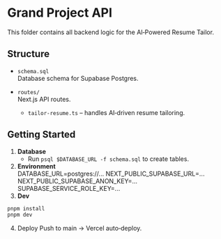 # Grand Project API

This folder contains all backend logic for the AI‑Powered Resume Tailor.

## Structure

- `schema.sql`  
  Database schema for Supabase Postgres.

- `routes/`  
  Next.js API routes.  
  - `tailor-resume.ts` – handles AI‑driven resume tailoring.

## Getting Started

1. **Database**  
   - Run `psql $DATABASE_URL -f schema.sql` to create tables.
2. **Environment**  
DATABASE_URL=postgres://...
NEXT_PUBLIC_SUPABASE_URL=...
NEXT_PUBLIC_SUPABASE_ANON_KEY=...
SUPABASE_SERVICE_ROLE_KEY=...
3. **Dev**  

```bash
pnpm install
pnpm dev
```

4. Deploy Push to main → Vercel auto‑deploy.
